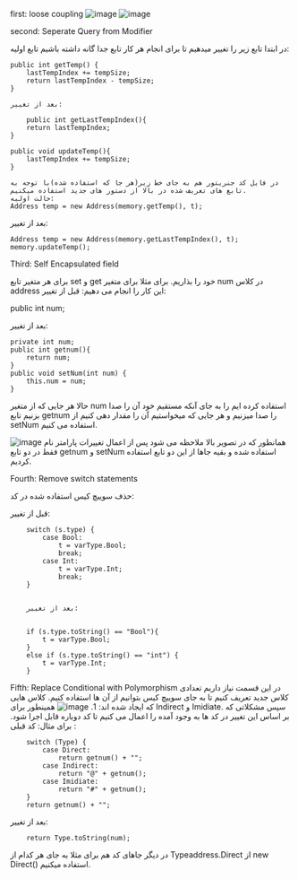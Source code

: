 first: loose coupling
![image](https://github.com/alikmr1378/softeng7/assets/87147901/380840c4-2cff-45b9-bf89-cbfbd73c91cb)
![image](https://github.com/alikmr1378/softeng7/assets/87147901/7021dbe9-afc7-4aa3-9281-8a3345902fc0)

second: 
Seperate Query from Modifier

در ابتدا تابع زیر را تغییر میدهیم تا برای انجام هر کار تابع جدا گانه داشته باشیم
تابع اولیه:

    public int getTemp() {
        lastTempIndex += tempSize;
        return lastTempIndex - tempSize;
    }
    
    بعد از تغییر:
    
        public int getLastTempIndex(){
        return lastTempIndex;
    }

    public void updateTemp(){
        lastTempIndex += tempSize;
    }
    
    در فایل کد جنریتور هم به جای خط زیر(هر جا که استفاده شده)با توجه به تابع های تعریف شده در بالا از دستور های جدید استفاده میکنیم.
    حالت اولیه:
    Address temp = new Address(memory.getTemp(), t);
بعد از تغییر:

    Address temp = new Address(memory.getLastTempIndex(), t);
    memory.updateTemp();

Third: 
Self Encapsulated field

برای هر متغیر تابع set و get خود را بذاریم. برای مثلا برای متغیر num در کلاس address این کار را انجام می دهیم:
قبل از تغییر:

public int num;

بعد از تغییر:

    private int num;
    public int getnum(){
        return num;
    }
    public void setNum(int num) {
        this.num = num;
    }

حالا هر جایی که از متغیر num استفاده کرده ایم را به جای آنکه مستقیم خود آن را صدا بزنیم تابع getnum را صدا میزنیم و هر جایی که میخواستیم آن را مقدار دهی کنیم از setNum استفاده می کنیم.

![image](https://github.com/alikmr1378/softeng7/assets/87147901/88f27eb6-ce13-44ba-965f-bf49b68c5910)
همانطور که در تصویر بالا ملاحظه می شود پس از اعمال تغییرات پارامتر نام فقط در دو تابع getnum و setNum استفاده شده و بقیه جاها از این دو تابع استفاده کردیم.

Fourth:
Remove switch statements

حذف سوییچ کیس استفاده شده در کد:

قبل از تغییر:

        switch (s.type) {
            case Bool:
                t = varType.Bool;
                break;
            case Int:
                t = varType.Int;
                break;
        }
        
        
        بعد از تغییر:
        
        
        if (s.type.toString() == "Bool"){
            t = varType.Bool;
        }
        else if (s.type.toString() == "int") {
            t = varType.Int;
        }


Fifth:
Replace Conditional with Polymorphism
در این قسمت نیاز داریم تعدادی کلاس جدید تعریف کنیم تا به جای سوییچ کیس بتوانیم از آن ها استفاده کنیم.
کلاس هایی که ایجاد شده اند:
1.
![image](https://github.com/alikmr1378/softeng7/assets/87147901/907c6b26-984f-4651-9864-52c315244c65)
همینطور برای Indirect و Imidiate.
سپس مشکلاتی که بر اساس این تغییر در کد ها به وجود آمده را اعمال می کنیم تا کد دوباره قابل اجرا شود.
برای مثال: کد قبلی :


        switch (Type) {
            case Direct:
                return getnum() + "";
            case Indirect:
                return "@" + getnum();
            case Imidiate:
                return "#" + getnum();
        }
        return getnum() + "";


بعد از تغییر:

        return Type.toString(num);


در دیگر جاهای کد هم برای مثلا به جای هر کدام از Typeaddress.Direct از new Direct() استفاده میکنیم.







